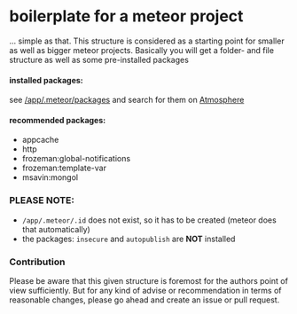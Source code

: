 boilerplate for a meteor project
================================

... simple as that. This structure is considered as a starting point for smaller as well as bigger
meteor projects. Basically you will get a folder- and file structure as well as some pre-installed
packages



#### installed packages:

see [/app/.meteor/packages](app/.meteor/packages) and search for them on [Atmosphere](https://atmospherejs.com/)


#### recommended packages:

+   appcache
+   http
+   frozeman:global-notifications
+   frozeman:template-var
+   msavin:mongol





### PLEASE NOTE:

+   ``/app/.meteor/.id`` does not exist, so it has to be created (meteor does that automatically)
+   the packages: ``insecure`` and ``autopublish`` are __NOT__ installed


### Contribution

Please be aware that this given structure is foremost for the authors point of view sufficiently.
But for any kind of advise or recommendation in terms of reasonable changes, please go ahead and
create an issue or pull request.